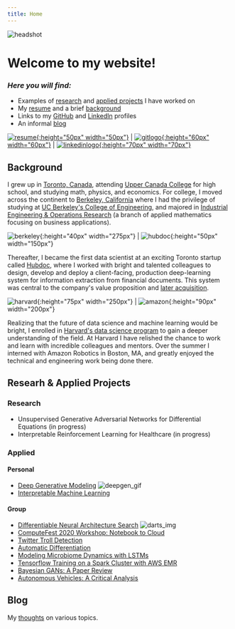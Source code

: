 ```yaml
---
title: Home
---
```


![headshot](pics/headshot.jpg)

# **Welcome to my website!**

### *Here you will find:*
- Examples of [research](index.md#research) and [applied projects](index.md#applied) I have worked on
- My [resume](resume/resume.pdf) and a brief [background](index.md#background)
- Links to my [GitHub](https://github.com/dylanrandle) and [LinkedIn](https://linkedin.com/in/dylanrandle/) profiles
- An informal [blog](blog.md)

[![resume](pics/resume-clipart-icons-3.png){:height="50px" width="50px"}](resume/resume.pdf) | [![gitlogo](pics/GitHub-Mark.png){:height="60px" width="60px"}](https://github.com/dylanrandle) | [![linkedinlogo](pics/linkedin.png){:height="70px" width="70px"}](https://linkedin.com/in/dylanrandle/)

## Background

I grew up in [Toronto, Canada](https://en.wikipedia.org/wiki/Toronto), attending [Upper Canada College](https://www.ucc.on.ca/) for high school, and studying math, physics, and economics. For college, I moved across the continent to [Berkeley, California](https://en.wikipedia.org/wiki/Berkeley,_California) where I had the privilege of studying at [UC Berkeley's College of Engineering](https://engineering.berkeley.edu/), and majored in [Industrial Engineering & Operations Research](https://ieor.berkeley.edu/) (a branch of applied mathematics focusing on business applications).

<!-- ### *Education* -->

![berkeley](pics/UCBEngineering_logo.png){:height="40px" width="275px"} | ![hubdoc](pics/hubdoc.png){:height="50px" width="150px"}

Thereafter, I became the first data scientist at an exciting Toronto startup called [Hubdoc](https://www.hubdoc.com/), where I worked with bright and talented colleagues to design, develop and deploy a client-facing, production deep-learning system for information extraction from financial documents. This system was central to the company's value proposition and [later acquisition](https://www.zdnet.com/article/xero-scoops-up-hubdoc-in-70-million-acquisition/).

<!-- ### *Work Experience* -->

![harvard](pics/H_SEAS_logo_RGB.jpg){:height="75px" width="250px"} | ![amazon](pics/amazon-robotics-logo-feature.jpg){:height="90px" width="200px"}

Realizing that the future of data science and machine learning would be bright, I enrolled in [Harvard's data science program](https://www.seas.harvard.edu/applied-computation/graduate-programs/masters-data-science) to gain a deeper understanding of the field. At Harvard I have relished the chance to work and learn with incredible colleagues and mentors. Over the summer I interned with Amazon Robotics in Boston, MA, and greatly enjoyed the technical and engineering work being done there.

## Researh & Applied Projects

### Research
- Unsupervised Generative Adversarial Networks for Differential Equations (in progress)
- Interpretable Reinforcement Learning for Healthcare (in progress)

### Applied
#### Personal
- [Deep Generative Modeling](https://github.com/dylanrandle/deepgen)
![deepgen_gif](https://github.com/dylanrandle/deepgen/blob/master/examples/gif_new_faces.gif?raw=true)
- [Interpretable Machine Learning](https://github.com/dylanrandle/pynterp)

#### Group
- [Differentiable Neural Architecture Search](https://towardsdatascience.com/investigating-differentiable-neural-architecture-search-for-scientific-datasets-62899be8714e?source=friends_link&sk=bece331a719b31f24118c4b538b71d4f)
![darts_img](https://miro.medium.com/max/3200/0*2yeQXLShQeMR29WC)
- [ComputeFest 2020 Workshop: Notebook to Cloud](https://colab.research.google.com/drive/1HUxNsHqqTZ1FRuveu6SS6gr6lCVe6QqO)
- [Twitter Troll Detection](https://dylanrandle.github.io/troll_classification)
- [Automatic Differentiation](https://github.com/dylanrandle/autograd)
- [Modeling Microbiome Dynamics with LSTMs](https://github.com/dylanrandle/microbiome)
- [Tensorflow Training on a Spark Cluster with AWS EMR](https://github.com/dylanrandle/spark-tensorflow)
- [Bayesian GANs: A Paper Review](bayesgan.md)
- [Autonomous Vehicles: A Critical Analysis](safe_avs.md)

## Blog
My [thoughts](blog.md) on various topics.

<!-- ## Awards
Some of the [recognitions](awards.md) I have been fortunate to receive. -->
